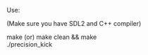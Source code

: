  Use:  

(Make sure you have SDL2 and C++ compiler)

make (or) make clean && make  
./precision_kick
